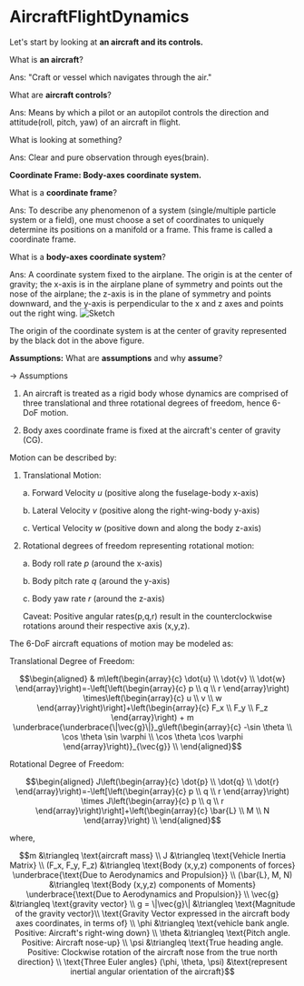 # AircraftFlightDynamics

Let's start by looking at **an aircraft and its controls.**

What is **an aircraft**?

Ans: "Craft or vessel which navigates through the air."

What are **aircraft controls**?

Ans: Means by which a pilot or an autopilot controls the direction and attitude(roll, pitch, yaw) of an aircraft in flight.

What is looking at something?

Ans: Clear and pure observation through eyes(brain).


**Coordinate Frame: Body-axes coordinate system.**

What is a **coordinate frame**?

Ans: To describe any phenomenon of a system (single/multiple particle system or a field), one must choose a set of coordinates to uniquely determine its positions on a manifold or a frame. This frame is called a coordinate frame. 

What is a **body-axes coordinate system**?

Ans: A coordinate system fixed to the airplane. The origin is at the center of gravity; the x-axis is in the airplane plane of symmetry and points out the nose of the airplane; the z-axis is in the plane of symmetry and points downward, and the y-axis is perpendicular to the x and z axes and points out the right wing.
![Sketch](https://github.com/Praful22/AircraftFlightDynamics/assets/65821250/d958eda9-7a2e-489e-aa57-bd01f76c9d32)

The origin of the coordinate system is at the center of gravity represented by the black dot in the above figure. 

**Assumptions:**
What are **assumptions** and why **assume**?

-> Assumptions 

1. An aircraft is treated as a rigid body whose dynamics are comprised of three translational and three rotational degrees of freedom, hence 6-DoF motion.

2. Body axes coordinate frame is fixed at the aircraft's center of gravity (CG).

Motion can be described by:
1. Translational Motion:

    a. Forward Velocity $\textit{u}$ (positive along the fuselage-body x-axis)

    b. Lateral Velocity $\textit{v}$ (positive along the right-wing-body y-axis)

    c. Vertical Velocity $\textit{w}$ (positive down and along the body z-axis)


2. Rotational degrees of freedom representing rotational motion:

    a. Body roll rate $\textit{p}$ (around the x-axis)

    b. Body pitch rate $\textit{q}$ (around the y-axis)

    c. Body yaw rate $\textit{r}$ (around the z-axis)

   Caveat: Positive angular rates(p,q,r) result in the counterclockwise rotations around their respective axis (x,y,z).

The 6-DoF aircraft equations of motion may be modeled as:

Translational Degree of Freedom: 
```math
\begin{aligned}
& m\left(\begin{array}{c}
\dot{u} \\
\dot{v} \\
\dot{w}
\end{array}\right)=-\left[\left(\begin{array}{c}
p \\
q \\
r
\end{array}\right) \times\left(\begin{array}{c}
u \\
v \\
w
\end{array}\right)\right]+\left(\begin{array}{c}
F_x \\
F_y \\
F_z
\end{array}\right)
+ m \underbrace{\underbrace{\|\vec{g}\|}_g\left(\begin{array}{c}
-\sin \theta \\
\cos \theta \sin \varphi \\
\cos \theta \cos \varphi
\end{array}\right)}_{\vec{g}} \\
\end{aligned}
```
Rotational Degree of Freedom:
```math
\begin{aligned}
 J\left(\begin{array}{c}
\dot{p} \\
\dot{q} \\
\dot{r}
\end{array}\right)=-\left[\left(\begin{array}{c}
p \\
q \\
r
\end{array}\right) \times J\left(\begin{array}{c}
p \\
q \\
r
\end{array}\right)\right]+\left(\begin{array}{c}
\bar{L} \\
M \\
N
\end{array}\right) \\
\end{aligned}
```
where, 

```math
m &\triangleq \text{aircraft mass} \\
J &\triangleq \text{Vehicle Inertia Matrix} \\
(F_x, F_y, F_z) &\triangleq \text{Body (x,y,z) components of forces} \underbrace{\text{Due to Aerodynamics and Propulsion}} \\
(\bar{L}, M, N) &\triangleq \text{Body (x,y,z) components of Moments} \underbrace{\text{Due to Aerodynamics and Propulsion}} \\
\vec{g} &\triangleq \text{gravity vector} \\
g = \|\vec{g}\| &\triangleq \text{Magnitude of the gravity vector}\\
\text{Gravity Vector expressed in the aircraft body axes coordinates, in terms of} \\
\phi &\triangleq \text{vehicle bank angle. Positive: Aircraft's right-wing down} \\
\theta &\triangleq \text{Pitch angle. Positive: Aircraft nose-up} \\
\psi &\triangleq \text{True heading angle. Positive: Clockwise rotation of the aircraft nose from the true north direction} \\
\text{Three Euler angles} (\phi, \theta, \psi) &\text{represent inertial angular orientation of the aircraft}
```





